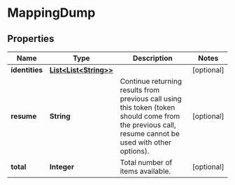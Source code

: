 
# MappingDump

## Properties
Name | Type | Description | Notes
------------ | ------------- | ------------- | -------------
**identities** | [**List&lt;List&lt;String&gt;&gt;**](List.md) |  |  [optional]
**resume** | **String** | Continue returning results from previous call using this token (token should come from the previous call, resume cannot be used with other options). |  [optional]
**total** | **Integer** | Total number of items available. |  [optional]




